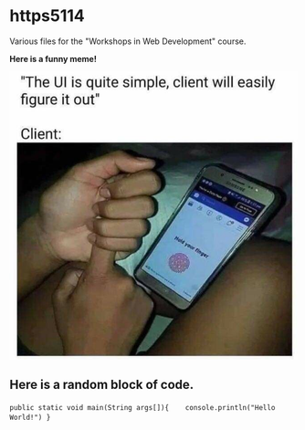 # https5114
Various files for the "Workshops in Web Development" course.

**Here is a funny meme!**

![Funny meme](./meme2.png)


## Here is a random block of code.

  `public static void main(String args[]){   
    console.println("Hello World!")
  }`
  
